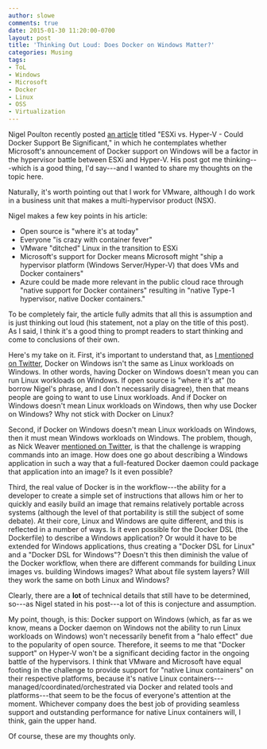 ```yaml
---
author: slowe
comments: true
date: 2015-01-30 11:20:00-0700
layout: post
title: 'Thinking Out Loud: Does Docker on Windows Matter?'
categories: Musing
tags:
- ToL
- Windows
- Microsoft
- Docker
- Linux
- OSS
- Virtualization
---
```


Nigel Poulton recently posted [an article][link-2] titled "ESXi vs. Hyper-V - Could Docker Support Be Significant," in which he contemplates whether Microsoft's announcement of Docker support on Windows will be a factor in the hypervisor battle between ESXi and Hyper-V. His post got me thinking---which is a good thing, I'd say---and I wanted to share my thoughts on the topic here.

Naturally, it's worth pointing out that I work for VMware, although I do work in a business unit that makes a multi-hypervisor product (NSX).

Nigel makes a few key points in his article:

* Open source is "where it's at today"
* Everyone "is crazy with container fever"
* VMware "ditched" Linux in the transition to ESXi
* Microsoft's support for Docker means Microsoft might "ship a hypervisor platform (Windows Server/Hyper-V) that does VMs and Docker containers"
* Azure could be made more relevant in the public cloud race through "native support for Docker containers" resulting in "native Type-1 hypervisor, native Docker containers."

To be completely fair, the article fully admits that all this is assumption and is just thinking out loud (his statement, not a play on the title of this post). As I said, I think it's a good thing to prompt readers to start thinking and come to conclusions of their own.

Here's my take on it. First, it's important to understand that, as [I mentioned on Twitter][link-3], Docker on Windows isn't the same as Linux workloads on Windows. In other words, having Docker on Windows doesn't mean you can run Linux workloads on Windows. If open source is "where it's at" (to borrow Nigel's phrase, and I don't necessarily disagree), then that means people are going to want to use Linux workloads. And if Docker on Windows doesn't mean Linux workloads on Windows, then why use Docker on Windows? Why not stick with Docker on Linux?

Second, if Docker on Windows doesn't mean Linux workloads on Windows, then it must mean Windows workloads on Windows. The problem, though, as Nick Weaver [mentioned on Twitter][link-1], is that the challenge is wrapping commands into an image. How does one go about describing a Windows application in such a way that a full-featured Docker daemon could package that application into an image? Is it even possible?

Third, the real value of Docker is in the workflow---the ability for a developer to create a simple set of instructions that allows him or her to quickly and easily build an image that remains relatively portable across systems (although the level of that portability is still the subject of some debate). At their core, Linux and Windows are quite different, and this is reflected in a number of ways. Is it even possible for the Docker DSL (the Dockerfile) to describe a Windows application? Or would it have to be extended for Windows applications, thus creating a "Docker DSL for Linux" and a "Docker DSL for Windows"? Doesn't this then diminish the value of the Docker workflow, when there are different commands for building Linux images vs. building Windows images? What about file system layers? Will they work the same on both Linux and Windows?

Clearly, there are a **lot** of technical details that still have to be determined, so---as Nigel stated in his post---a lot of this is conjecture and assumption.

My point, though, is this: Docker support on Windows (which, as far as we know, means a Docker daemon on Windows not the ability to run Linux workloads on Windows) won't necessarily benefit from a "halo effect" due to the popularity of open source. Therefore, it seems to me that "Docker support" on Hyper-V won't be a significant deciding factor in the ongoing battle of the hypervisors. I think that VMware and Microsoft have equal footing in the challenge to provide support for "native Linux containers" on their respective platforms, because it's native Linux containers---managed/coordinated/orchestrated via Docker and related tools and platforms---that seem to be the focus of everyone's attention at the moment. Whichever company does the best job of providing seamless support and outstanding performance for native Linux containers will, I think, gain the upper hand.

Of course, these are my thoughts only.


[link-1]: https://twitter.com/lynxbat/status/561203439917494272
[link-2]: http://blog.nigelpoulton.com/esxi-vs-hyper-v-could-docker-support-be-significant/
[link-3]: https://twitter.com/scott_lowe/status/561216003506311168
